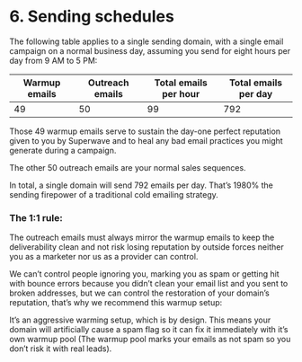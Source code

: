 # 6. Sending schedules

The following table applies to a single sending domain, with a single email campaign on a normal business day, assuming you send for eight hours per day from 9 AM to 5 PM:

| Warmup emails | Outreach emails | Total emails per hour | Total emails per day |
| ------------- | --------------- | --------------------- | -------------------- |
| 49            | 50              | 99                    | 792                  |

Those 49 warmup emails serve to sustain the day-one perfect reputation given to you by Superwave and to heal any bad email practices you might generate during a campaign.

The other 50 outreach emails are your normal sales sequences.

In total, a single domain will send 792 emails per day. That’s 1980% the sending firepower of a traditional cold emailing strategy.

### The 1:1 rule:

The outreach emails must always mirror the warmup emails to keep the deliverability clean and not risk losing reputation by outside forces neither you as a marketer nor us as a provider can control.

We can’t control people ignoring you, marking you as spam or getting hit with bounce errors because you didn’t clean your email list and you sent to broken addresses, but we can control the restoration of your domain’s reputation, that’s why we recommend this warmup setup:

It’s an aggressive warming setup, which is by design. This means your domain will artificially cause a spam flag so it can fix it immediately with it’s own warmup pool (The warmup pool marks your emails as not spam so you don’t risk it with real leads).
